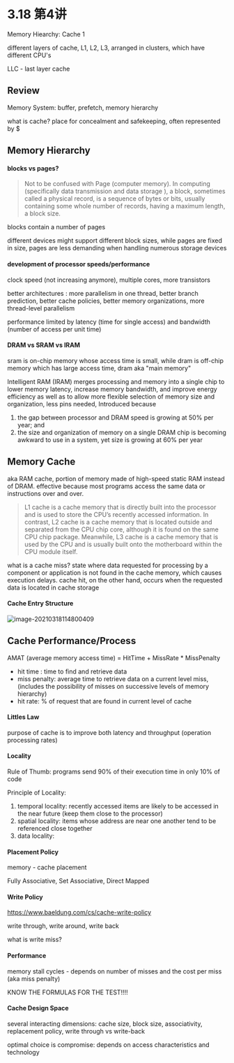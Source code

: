 # 3.18 第4讲

Memory Hiearchy: Cache 1

different layers of cache, L1, L2, L3, arranged in clusters, which have different CPU's 

LLC - last layer cache

## Review

Memory System: buffer, prefetch, memory hierarchy

what is cache? place for concealment and safekeeping, often represented by $

## Memory Hierarchy

#### blocks vs pages?

> Not to be confused with Page (computer memory). In computing (specifically data transmission and data storage ), a block, sometimes called a physical record, is a sequence of bytes or bits, usually containing some whole number of records, having a maximum length, a block size. 

blocks contain a number of pages

different devices might support different block sizes, while pages are fixed in size, pages are less demanding when handling numerous storage devices

#### development of processor speeds/performance

clock speed (not increasing anymore), multiple cores, more transistors

better architectures : more parallelism in one thread, better branch prediction, better cache policies, better memory organizations, more thread-level parallelism

performance limited by latency (time for single access) and bandwidth (number of access per unit time)

#### DRAM vs SRAM vs IRAM

sram is on-chip memory whose access time is small, while dram is off-chip memory which has large access time, dram aka "main memory"

Intelligent RAM (IRAM) merges processing and memory into a single chip to lower memory latency, increase memory bandwidth, and improve energy efficiency as well as to allow more flexible selection of memory size and organization, less pins needed, Introduced because

1. the gap between processor and DRAM speed is growing at 50% per year; and
2. the size and organization of memory on a single DRAM chip is becoming awkward to use in a system, yet size is growing at 60% per year



## Memory Cache

aka RAM cache, portion of memory made of high-speed static RAM instead of DRAM. effective because most programs access the same data or instructions over and over. 

> L1 cache is a cache memory that is directly built into the processor and is used to store the CPU’s recently accessed information. In contrast, L2 cache is a cache memory that is located outside and separated from the CPU chip core, although it is found on the same CPU chip package. Meanwhile, L3 cache is a cache memory that is used by the CPU and is usually built onto the motherboard within the CPU module itself. 

what is a cache miss? state where data requested for processing by a component or application is not found in the cache memory, which causes execution delays. cache hit, on the other hand, occurs when the requested data is located in cache storage

#### Cache Entry Structure

![image-20210318114800409](C:\Users\ligeo\Desktop\Y3S2\计算机系统结构\week4.assets\image-20210318114800409.png)

## Cache Performance/Process

AMAT (average memory access time) = HitTime + MissRate * MissPenalty

- hit time : time to find and retrieve data
- miss penalty: average time to retrieve data on a current level miss, (includes the possibility of misses on successive levels of memory hierarchy)
- hit rate: % of request that are found in current level of cache

#### Littles Law

purpose of cache is to improve both latency and throughput (operation processing rates)

#### Locality

Rule of Thumb: programs send 90% of their execution time in only 10% of code

Principle of Locality:

1. temporal locality: recently accessed items are likely to be accessed in the near future (keep them close to the processor)
2. spatial locality: items whose address are near one another tend to be referenced close together
3. data locality: 

#### Placement Policy

memory - cache placement

Fully Associative, Set Associative, Direct Mapped

#### Write Policy

https://www.baeldung.com/cs/cache-write-policy

write through, write around, write back

what is write miss?

#### Performance

memory stall cycles - depends on number of misses and the cost per miss (aka miss penalty)

KNOW THE FORMULAS FOR THE TEST!!!!

#### Cache Design Space 

several interacting dimensions: cache size, block size, associativity, replacement policy, write through vs write-back

optimal choice is compromise: depends on access characteristics and technology

